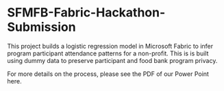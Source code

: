 # SFMFB-Fabric-Hackathon-Submission
This project builds a logistic regression model in Microsoft Fabric to infer program participant attendance patterns for a non-profit. This is is built using dummy data to preserve participant and food bank program privacy. 

For more details on the process, please see the PDF of our Power Point here. 
